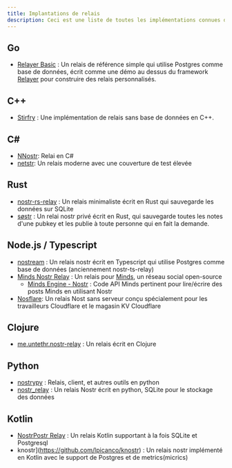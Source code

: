 ```yaml
---
title: Implantations de relais
description: Ceci est une liste de toutes les implémentations connues de la spécification du relais Nostr. Vous n'avez besoin de cette liste que si vous avez l'intention de faire fonctionner un relais vous-même. Les relais sont (jusqu'à présent) agnostiques en termes d'applications. Vous pouvez le faire fonctionner ou utiliser l'une ou l'autre des instances publiques.
---
```


## Go

-   [Relayer Basic](https://github.com/fiatjaf/relayer/tree/master/examples/basic) : Un relais de référence simple qui utilise Postgres comme base de données, écrit comme une démo au dessus du framework [Relayer](https://github.com/fiatjaf/relayer) pour construire des relais personnalisés.

## C++

-   [Stirfry](https://github.com/hoytech/strfry) : Une implémentation de relais sans base de données en C++.

## C#

-   [NNostr](https://github.com/Kukks/NNostr): Relai en C#
-   [netstr](https://github.com/bezysoftware/netstr): Un relais moderne avec une couverture de test élevée

## Rust

-   [nostr-rs-relay](https://sr.ht/~gheartsfield/nostr-rs-relay/) : Un relais minimaliste écrit en Rust qui sauvegarde les données sur SQLite
-   [søstr](https://github.com/metasikander/s0str) : Un relai nostr privé écrit en Rust, qui sauvegarde toutes les notes d'une pubkey et les publie à toute personne qui en fait la demande.

## Node.js / Typescript

-   [nostream](https://github.com/Cameri/nostream) : Un relais nostr écrit en Typescript qui utilise Postgres comme base de données (anciennement nostr-ts-relay)
-   [Minds Nostr Relay](https://gitlab.com/minds/infrastructure/nostr-relay) : Un relais pour [Minds](https://www.minds.com), un réseau social open-source
    -   [Minds Engine - Nostr](https://gitlab.com/minds/engine/-/tree/master/Core/Nostr) : Code API Minds pertinent pour lire/écrire des posts Minds en utilisant Nostr
-   [Nosflare](https://github.com/Spl0itable/nosflare): Un relais Nost sans serveur conçu spécialement pour les travailleurs Cloudflare et le magasin KV Cloudflare

## Clojure

-   [me.untethr.nostr-relay](https://github.com/atdixon/me.untethr.nostr-relay) : Un relais écrit en Clojure

## Python

-   [nostrypy](https://github.com/monty888/nostrpy) : Relais, client, et autres outils en python
-   [nostr_relay](https://code.pobblelabs.org/fossil/nostr_relay/) : Un relais Nostr écrit en python, SQLite pour le stockage des données

## Kotlin

-   [NostrPostr Relay](https://github.com/Giszmo/NostrPostr/tree/master/NostrRelay) : Un relais Kotlin supportant à la fois SQLite et Postgresql
-   knostr](https://github.com/lpicanco/knostr) : Un relais nostr implémenté en Kotlin avec le support de Postgres et de metrics(micrics)
